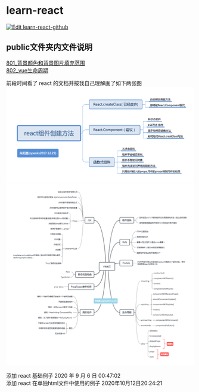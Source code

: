 # learn-react

[![Edit learn-react-github](https://codesandbox.io/static/img/play-codesandbox.svg)](https://codesandbox.io/s/learn-react-github-pe0bs?fontsize=14&hidenavigation=1&theme=dark)

## public文件夹内文件说明

[801_背景颜色和背景图片填充范围](https://openks.github.io/learn-react/public/801-box.html)  
[802_vue生命周期](./802-vue-life-cycle.html)  

前段时间看了 react 的文档并按我自己理解画了如下两张图
![react组件创建方法](./public/img/2017-12-25_react_create_component.png)
![react](./public/img/2017-12-25_react.png)

添加 react 基础例子 2020 年 9 月 6 日 00:47:02  
添加 react 在单独html文件中使用的例子 2020年10月12日20:24:21  
